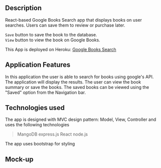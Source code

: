 ## Description

React-based Google Books Search app that displays books on user searches. Users can save them to review or purchase later. 

`Save` button to save the book to the database.<br>
`View` button to view the book on Google Books.

This App is deployed on Heroku: [Google Books Search](https://immense-chamber-63705.herokuapp.com/)

## Application Features

In this application the user is able to search for books using google's API. The application will display the results. The user can view the book summary or save the books. The saved books can be viewed using the "Saved" option from the Navigation bar.
## Technologies used

The app is designed with MVC design pattern: Model, View, Controller and uses the following technologies

> MangoDB
> express.js
> React
> node.js

The app uses bootstrap for styling
## Mock-up


